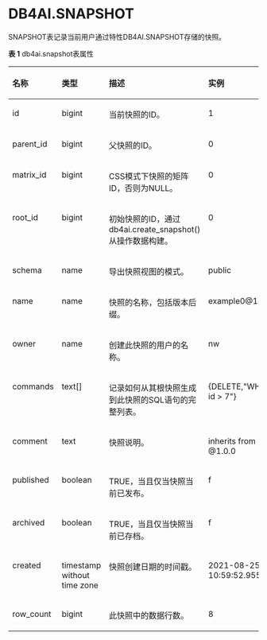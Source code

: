 # DB4AI.SNAPSHOT

SNAPSHOT表记录当前用户通过特性DB4AI.SNAPSHOT存储的快照。

**表 1**  db4ai.snapshot表属性

<a name="table7264162193119"></a>
<table><thead align="left"><tr id="row1126472111314"><th class="cellrowborder" valign="top" width="13.38%" id="mcps1.2.5.1.1"><p id="p102641421133116"><a name="p102641421133116"></a><a name="p102641421133116"></a>名称</p>
</th>
<th class="cellrowborder" valign="top" width="23.21%" id="mcps1.2.5.1.2"><p id="p52641621173113"><a name="p52641621173113"></a><a name="p52641621173113"></a>类型</p>
</th>
<th class="cellrowborder" valign="top" width="38.379999999999995%" id="mcps1.2.5.1.3"><p id="p15264321153114"><a name="p15264321153114"></a><a name="p15264321153114"></a>描述</p>
</th>
<th class="cellrowborder" valign="top" width="25.03%" id="mcps1.2.5.1.4"><p id="p72641421163110"><a name="p72641421163110"></a><a name="p72641421163110"></a>实例</p>
</th>
</tr>
</thead>
<tbody><tr id="row2026410215315"><td class="cellrowborder" valign="top" width="13.38%" headers="mcps1.2.5.1.1 "><p id="p152651218315"><a name="p152651218315"></a><a name="p152651218315"></a>id</p>
</td>
<td class="cellrowborder" valign="top" width="23.21%" headers="mcps1.2.5.1.2 "><p id="p8265162183114"><a name="p8265162183114"></a><a name="p8265162183114"></a>bigint</p>
</td>
<td class="cellrowborder" valign="top" width="38.379999999999995%" headers="mcps1.2.5.1.3 "><p id="p1226542123114"><a name="p1226542123114"></a><a name="p1226542123114"></a>当前快照的ID。</p>
</td>
<td class="cellrowborder" valign="top" width="25.03%" headers="mcps1.2.5.1.4 "><p id="p112651621133115"><a name="p112651621133115"></a><a name="p112651621133115"></a>1</p>
</td>
</tr>
<tr id="row126552120317"><td class="cellrowborder" valign="top" width="13.38%" headers="mcps1.2.5.1.1 "><p id="p1326532116318"><a name="p1326532116318"></a><a name="p1326532116318"></a>parent_id</p>
</td>
<td class="cellrowborder" valign="top" width="23.21%" headers="mcps1.2.5.1.2 "><p id="p32650215317"><a name="p32650215317"></a><a name="p32650215317"></a>bigint</p>
</td>
<td class="cellrowborder" valign="top" width="38.379999999999995%" headers="mcps1.2.5.1.3 "><p id="p15265172117319"><a name="p15265172117319"></a><a name="p15265172117319"></a>父快照的ID。</p>
</td>
<td class="cellrowborder" valign="top" width="25.03%" headers="mcps1.2.5.1.4 "><p id="p1426592143111"><a name="p1426592143111"></a><a name="p1426592143111"></a>0</p>
</td>
</tr>
<tr id="row9265162111316"><td class="cellrowborder" valign="top" width="13.38%" headers="mcps1.2.5.1.1 "><p id="p2265521133119"><a name="p2265521133119"></a><a name="p2265521133119"></a>matrix_id</p>
</td>
<td class="cellrowborder" valign="top" width="23.21%" headers="mcps1.2.5.1.2 "><p id="p12265521103114"><a name="p12265521103114"></a><a name="p12265521103114"></a>bigint</p>
</td>
<td class="cellrowborder" valign="top" width="38.379999999999995%" headers="mcps1.2.5.1.3 "><p id="p15265182173110"><a name="p15265182173110"></a><a name="p15265182173110"></a>CSS模式下快照的矩阵ID，否则为NULL。</p>
</td>
<td class="cellrowborder" valign="top" width="25.03%" headers="mcps1.2.5.1.4 "><p id="p7265142117313"><a name="p7265142117313"></a><a name="p7265142117313"></a>0</p>
</td>
</tr>
<tr id="row826542116318"><td class="cellrowborder" valign="top" width="13.38%" headers="mcps1.2.5.1.1 "><p id="p2265421103116"><a name="p2265421103116"></a><a name="p2265421103116"></a>root_id</p>
</td>
<td class="cellrowborder" valign="top" width="23.21%" headers="mcps1.2.5.1.2 "><p id="p14528134563515"><a name="p14528134563515"></a><a name="p14528134563515"></a>bigint</p>
</td>
<td class="cellrowborder" valign="top" width="38.379999999999995%" headers="mcps1.2.5.1.3 "><p id="p10451184313399"><a name="p10451184313399"></a><a name="p10451184313399"></a>初始快照的ID，通过db4ai.create_snapshot()从操作数据构建。</p>
</td>
<td class="cellrowborder" valign="top" width="25.03%" headers="mcps1.2.5.1.4 "><p id="p626522114319"><a name="p626522114319"></a><a name="p626522114319"></a>0</p>
</td>
</tr>
<tr id="row142652215311"><td class="cellrowborder" valign="top" width="13.38%" headers="mcps1.2.5.1.1 "><p id="p1426552115314"><a name="p1426552115314"></a><a name="p1426552115314"></a>schema</p>
</td>
<td class="cellrowborder" valign="top" width="23.21%" headers="mcps1.2.5.1.2 "><p id="p18265192123114"><a name="p18265192123114"></a><a name="p18265192123114"></a>name</p>
</td>
<td class="cellrowborder" valign="top" width="38.379999999999995%" headers="mcps1.2.5.1.3 "><p id="p11265122111318"><a name="p11265122111318"></a><a name="p11265122111318"></a>导出快照视图的模式。</p>
</td>
<td class="cellrowborder" valign="top" width="25.03%" headers="mcps1.2.5.1.4 "><p id="p1926512116314"><a name="p1926512116314"></a><a name="p1926512116314"></a>public</p>
</td>
</tr>
<tr id="row13265162118312"><td class="cellrowborder" valign="top" width="13.38%" headers="mcps1.2.5.1.1 "><p id="p1726516210317"><a name="p1726516210317"></a><a name="p1726516210317"></a>name</p>
</td>
<td class="cellrowborder" valign="top" width="23.21%" headers="mcps1.2.5.1.2 "><p id="p1226562153110"><a name="p1226562153110"></a><a name="p1226562153110"></a>name</p>
</td>
<td class="cellrowborder" valign="top" width="38.379999999999995%" headers="mcps1.2.5.1.3 "><p id="p18265142112317"><a name="p18265142112317"></a><a name="p18265142112317"></a>快照的名称，包括版本后缀。</p>
</td>
<td class="cellrowborder" valign="top" width="25.03%" headers="mcps1.2.5.1.4 "><p id="p42651721153114"><a name="p42651721153114"></a><a name="p42651721153114"></a>example0@1.1.0</p>
</td>
</tr>
<tr id="row02652218313"><td class="cellrowborder" valign="top" width="13.38%" headers="mcps1.2.5.1.1 "><p id="p1265122111312"><a name="p1265122111312"></a><a name="p1265122111312"></a>owner</p>
</td>
<td class="cellrowborder" valign="top" width="23.21%" headers="mcps1.2.5.1.2 "><p id="p726512163110"><a name="p726512163110"></a><a name="p726512163110"></a>name</p>
</td>
<td class="cellrowborder" valign="top" width="38.379999999999995%" headers="mcps1.2.5.1.3 "><p id="p10265142115312"><a name="p10265142115312"></a><a name="p10265142115312"></a>创建此快照的用户的名称。</p>
</td>
<td class="cellrowborder" valign="top" width="25.03%" headers="mcps1.2.5.1.4 "><p id="p5265132113117"><a name="p5265132113117"></a><a name="p5265132113117"></a>nw</p>
</td>
</tr>
<tr id="row67081539113217"><td class="cellrowborder" valign="top" width="13.38%" headers="mcps1.2.5.1.1 "><p id="p1270812391322"><a name="p1270812391322"></a><a name="p1270812391322"></a>commands</p>
</td>
<td class="cellrowborder" valign="top" width="23.21%" headers="mcps1.2.5.1.2 "><p id="p0708239113217"><a name="p0708239113217"></a><a name="p0708239113217"></a>text[]</p>
</td>
<td class="cellrowborder" valign="top" width="38.379999999999995%" headers="mcps1.2.5.1.3 "><p id="p570843953212"><a name="p570843953212"></a><a name="p570843953212"></a>记录如何从其根快照生成到此快照的SQL语句的完整列表。</p>
</td>
<td class="cellrowborder" valign="top" width="25.03%" headers="mcps1.2.5.1.4 "><p id="p17087391326"><a name="p17087391326"></a><a name="p17087391326"></a>{DELETE,"WHERE id &gt; 7"}</p>
</td>
</tr>
<tr id="row201441045163216"><td class="cellrowborder" valign="top" width="13.38%" headers="mcps1.2.5.1.1 "><p id="p11144645113217"><a name="p11144645113217"></a><a name="p11144645113217"></a>comment</p>
</td>
<td class="cellrowborder" valign="top" width="23.21%" headers="mcps1.2.5.1.2 "><p id="p1614414519325"><a name="p1614414519325"></a><a name="p1614414519325"></a>text</p>
</td>
<td class="cellrowborder" valign="top" width="38.379999999999995%" headers="mcps1.2.5.1.3 "><p id="p6144134511323"><a name="p6144134511323"></a><a name="p6144134511323"></a>快照说明。</p>
</td>
<td class="cellrowborder" valign="top" width="25.03%" headers="mcps1.2.5.1.4 "><p id="p1741313210120"><a name="p1741313210120"></a><a name="p1741313210120"></a>inherits from @1.0.0</p>
</td>
</tr>
<tr id="row03091552173216"><td class="cellrowborder" valign="top" width="13.38%" headers="mcps1.2.5.1.1 "><p id="p2031025219323"><a name="p2031025219323"></a><a name="p2031025219323"></a>published</p>
</td>
<td class="cellrowborder" valign="top" width="23.21%" headers="mcps1.2.5.1.2 "><p id="p1431085253214"><a name="p1431085253214"></a><a name="p1431085253214"></a>boolean</p>
</td>
<td class="cellrowborder" valign="top" width="38.379999999999995%" headers="mcps1.2.5.1.3 "><p id="p531035216328"><a name="p531035216328"></a><a name="p531035216328"></a>TRUE，当且仅当快照当前已发布。</p>
</td>
<td class="cellrowborder" valign="top" width="25.03%" headers="mcps1.2.5.1.4 "><p id="p14310552163215"><a name="p14310552163215"></a><a name="p14310552163215"></a>f</p>
</td>
</tr>
<tr id="row9175165623219"><td class="cellrowborder" valign="top" width="13.38%" headers="mcps1.2.5.1.1 "><p id="p1517519561329"><a name="p1517519561329"></a><a name="p1517519561329"></a>archived</p>
</td>
<td class="cellrowborder" valign="top" width="23.21%" headers="mcps1.2.5.1.2 "><p id="p16175105616321"><a name="p16175105616321"></a><a name="p16175105616321"></a>boolean</p>
</td>
<td class="cellrowborder" valign="top" width="38.379999999999995%" headers="mcps1.2.5.1.3 "><p id="p7175135618328"><a name="p7175135618328"></a><a name="p7175135618328"></a>TRUE，当且仅当快照当前已存档。</p>
</td>
<td class="cellrowborder" valign="top" width="25.03%" headers="mcps1.2.5.1.4 "><p id="p217535623219"><a name="p217535623219"></a><a name="p217535623219"></a>f</p>
</td>
</tr>
<tr id="row9253512143316"><td class="cellrowborder" valign="top" width="13.38%" headers="mcps1.2.5.1.1 "><p id="p22530124338"><a name="p22530124338"></a><a name="p22530124338"></a>created</p>
</td>
<td class="cellrowborder" valign="top" width="23.21%" headers="mcps1.2.5.1.2 "><p id="p12531512133313"><a name="p12531512133313"></a><a name="p12531512133313"></a>timestamp without time zone</p>
</td>
<td class="cellrowborder" valign="top" width="38.379999999999995%" headers="mcps1.2.5.1.3 "><p id="p4253151215332"><a name="p4253151215332"></a><a name="p4253151215332"></a>快照创建日期的时间戳。</p>
</td>
<td class="cellrowborder" valign="top" width="25.03%" headers="mcps1.2.5.1.4 "><p id="p12253212103314"><a name="p12253212103314"></a><a name="p12253212103314"></a>2021-08-25 10:59:52.955604</p>
</td>
</tr>
<tr id="row199465153331"><td class="cellrowborder" valign="top" width="13.38%" headers="mcps1.2.5.1.1 "><p id="p1394621553317"><a name="p1394621553317"></a><a name="p1394621553317"></a>row_count</p>
</td>
<td class="cellrowborder" valign="top" width="23.21%" headers="mcps1.2.5.1.2 "><p id="p159468159332"><a name="p159468159332"></a><a name="p159468159332"></a>bigint</p>
</td>
<td class="cellrowborder" valign="top" width="38.379999999999995%" headers="mcps1.2.5.1.3 "><p id="p1094619155331"><a name="p1094619155331"></a><a name="p1094619155331"></a>此快照中的数据行数。</p>
</td>
<td class="cellrowborder" valign="top" width="25.03%" headers="mcps1.2.5.1.4 "><p id="p794610152331"><a name="p794610152331"></a><a name="p794610152331"></a>8</p>
</td>
</tr>
</tbody>
</table>
